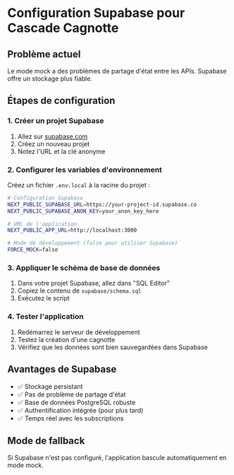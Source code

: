 # Configuration Supabase pour Cascade Cagnotte

## Problème actuel
Le mode mock a des problèmes de partage d'état entre les APIs. Supabase offre un stockage plus fiable.

## Étapes de configuration

### 1. Créer un projet Supabase
1. Allez sur [supabase.com](https://supabase.com)
2. Créez un nouveau projet
3. Notez l'URL et la clé anonyme

### 2. Configurer les variables d'environnement
Créez un fichier `.env.local` à la racine du projet :

```bash
# Configuration Supabase
NEXT_PUBLIC_SUPABASE_URL=https://your-project-id.supabase.co
NEXT_PUBLIC_SUPABASE_ANON_KEY=your_anon_key_here

# URL de l'application
NEXT_PUBLIC_APP_URL=http://localhost:3000

# Mode de développement (false pour utiliser Supabase)
FORCE_MOCK=false
```

### 3. Appliquer le schéma de base de données
1. Dans votre projet Supabase, allez dans "SQL Editor"
2. Copiez le contenu de `supabase/schema.sql`
3. Exécutez le script

### 4. Tester l'application
1. Redémarrez le serveur de développement
2. Testez la création d'une cagnotte
3. Vérifiez que les données sont bien sauvegardées dans Supabase

## Avantages de Supabase
- ✅ Stockage persistant
- ✅ Pas de problème de partage d'état
- ✅ Base de données PostgreSQL robuste
- ✅ Authentification intégrée (pour plus tard)
- ✅ Temps réel avec les subscriptions

## Mode de fallback
Si Supabase n'est pas configuré, l'application bascule automatiquement en mode mock.
